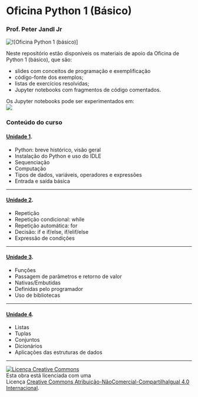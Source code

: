 <h1>Oficina Python 1 (Básico)</h1>
<h3> Prof. Peter Jandl Jr</h3>
<img src='https://github.com/pjandl/opy1/blob/master/repo-cover-opy1.png?raw=true' alt='![Oficina Python 1 (básico)]' />
<p>Neste repositório estão disponíveis os materiais de apoio da Oficina de Python 1 (básico), que são:</p>
<ul>
<li>slides com conceitos de programação e exemplificação</li>
<li>código-fonte dos exemplos;</li>
<li>listas de exercícios resolvidas;</li>
<li>Jupyter notebooks com fragmentos de código comentados.</li>
</ul>
<p>Os Jupyter notebooks pode ser experimentados em:<br/>
<a href='https://mybinder.org/v2/gh/pjandl/opy1/HEAD'><img src='https://mybinder.org/badge_logo.svg' /></a></p>

<h3>Conteúdo do curso</h3>

<h4><a href='https://github.com/pjandl/opy1/tree/master/Dia_1'>Unidade 1</a>.</h4>
<ul>
<li>Python: breve histórico, visão geral</li>
<li>Instalação do Python e uso do IDLE</li>
<li>Sequenciação</li>
<li>Computação</li>
<li>Tipos de dados, variáveis, operadores e expressões</li>
<li>Entrada e saída básica</li>
</ul>
<hr/>
<h4><a href='https://github.com/pjandl/opy1/tree/master/Dia_2'>Unidade 2</a>.</h4>
<ul>
<li>Repetição</li>
<li>Repetição condicional: while</li>
<li>Repetição automática: for</li>
<li>Decisão: if e if/else, if/elif/else</li>
<li>Expressão de condições</li>
</ul>
<hr/>
<h4><a href='https://github.com/pjandl/opy1/tree/master/Dia_3'>Unidade 3</a>.</h4>
<ul>
<li>Funções</li>
<li>Passagem de parâmetros e retorno de valor</li>
<li>Nativas/Embutidas</li>
<li>Definidas pelo programador</li>
<li>Uso de bibliotecas</li>
</ul>
<hr/>
<h4><a href='https://github.com/pjandl/opy1/tree/master/Dia_4'>Unidade 4</a>.</h4>
<ul>
<li>Listas</li>
<li>Tuplas</li>
<li>Conjuntos</li>
<li>Dicionários</li>
<li>Aplicações das estruturas de dados</li>
</ul>
<hr/>
<a rel="license" href="http://creativecommons.org/licenses/by-nc-sa/4.0/"><img alt="Licença Creative Commons" style="border-width:0" src="https://i.creativecommons.org/l/by-nc-sa/4.0/88x31.png" /></a><br />Esta obra está licenciada com uma<br/>Licença <a rel="license" href="http://creativecommons.org/licenses/by-nc-sa/4.0/">Creative Commons Atribuição-NãoComercial-CompartilhaIgual 4.0 Internacional</a>.
